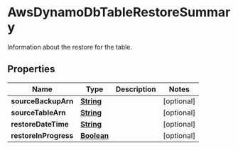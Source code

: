 

# AwsDynamoDbTableRestoreSummary

Information about the restore for the table.

## Properties

| Name | Type | Description | Notes |
|------------ | ------------- | ------------- | -------------|
|**sourceBackupArn** | [**String**](String.md) |  |  [optional] |
|**sourceTableArn** | [**String**](String.md) |  |  [optional] |
|**restoreDateTime** | [**String**](String.md) |  |  [optional] |
|**restoreInProgress** | [**Boolean**](Boolean.md) |  |  [optional] |



